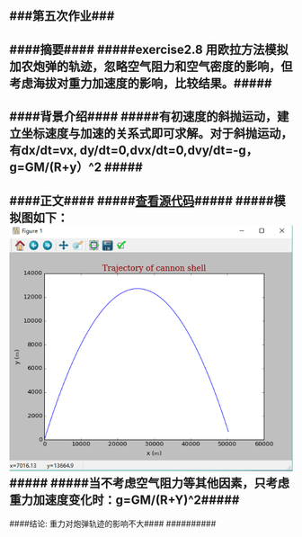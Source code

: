 ###第五次作业###
----------
####摘要####
#####exercise2.8 用欧拉方法模拟加农炮弹的轨迹，忽略空气阻力和空气密度的影响，但考虑海拔对重力加速度的影响，比较结果。#####
----------
####背景介绍####
#####有初速度的斜抛运动，建立坐标速度与加速的关系式即可求解。对于斜抛运动，有dx/dt=vx, dy/dt=0,dvx/dt=0,dvy/dt=-g，g=GM/(R+y）^2 #####
----------
####正文####
#####[查看源代码](https://github.com/hanshihao/compuational_physics_N2014301020016/blob/master/chap2-8.py)#####
#####模拟图如下：
![enter image description here](https://github.com/hanshihao/compuational_physics_N2014301020016/blob/master/QQ%E6%88%AA%E5%9B%BE20161017092625.png)#####
#####当不考虑空气阻力等其他因素，只考虑重力加速度变化时：g=GM/(R+Y)^2#####
----------
####结论:	重力对炮弹轨迹的影响不大####
########## 

